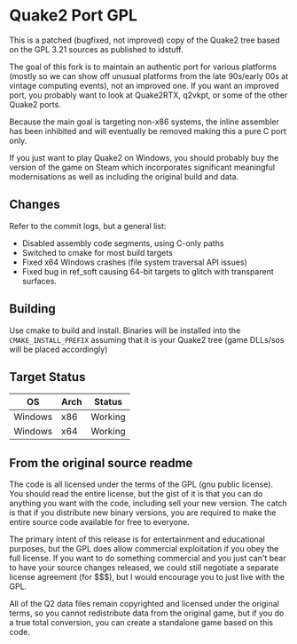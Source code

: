 # Quake2 Port GPL

This is a patched (bugfixed, not improved) copy of the Quake2 tree based on the
GPL 3.21 sources as published to idstuff.

The goal of this fork is to maintain an authentic port for various platforms
(mostly so we can show off unusual platforms from the late 90s/early 00s at
vintage computing events), not an improved one.  If you want an improved port, 
you probably want to look at Quake2RTX, q2vkpt, or some of the other Quake2 
ports.

Because the main goal is targeting non-x86 systems, the inline assembler has 
been inhibited and will eventually be removed making this a pure C port only.

If you just want to play Quake2 on Windows, you should probably buy the version
of the game on Steam which incorporates significant meaningful modernisations
as well as including the original build and data.

## Changes

Refer to the commit logs, but a general list:

* Disabled assembly code segments, using C-only paths
* Switched to cmake for most build targets
* Fixed x64 Windows crashes (file system traversal API issues)
* Fixed bug in ref_soft causing 64-bit targets to glitch with transparent surfaces.

## Building

Use cmake to build and install.   Binaries will be installed into the
`CMAKE_INSTALL_PREFIX` assuming that it is your Quake2 tree (game DLLs/sos will
be placed accordingly)

## Target Status

| OS      | Arch | Status   |
| ------- | ---- | -------- |
| Windows | x86  | Working  |
| Windows | x64  | Working  |

## From the original source readme

The code is all licensed under the terms of the GPL (gnu public license).  
You should read the entire license, but the gist of it is that you can do
anything you want with the code, including sell your new version.  The catch
is that if you distribute new binary versions, you are required to make the
entire source code available for free to everyone.

The primary intent of this release is for entertainment and educational
purposes, but the GPL does allow commercial exploitation if you obey the
full license.  If you want to do something commercial and you just can't bear
to have your source changes released, we could still negotiate a separate
license agreement (for $$$), but I would encourage you to just live with the
GPL.

All of the Q2 data files remain copyrighted and licensed under the
original terms, so you cannot redistribute data from the original game, but if
you do a true total conversion, you can create a standalone game based on
this code.

